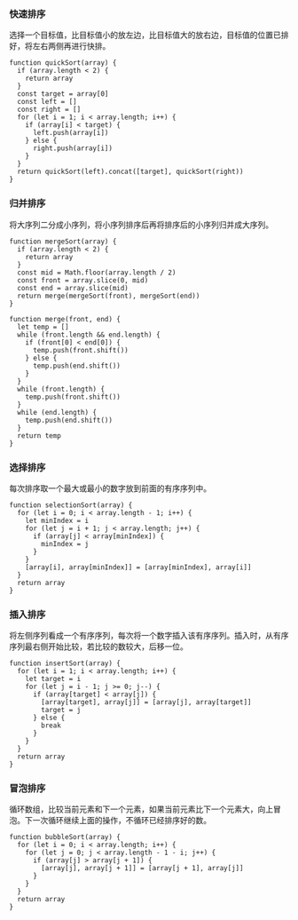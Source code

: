 ### 快速排序
选择一个目标值，比目标值小的放左边，比目标值大的放右边，目标值的位置已排好，将左右两侧再进行快排。
```
function quickSort(array) {
  if (array.length < 2) {
    return array
  }
  const target = array[0]
  const left = []
  const right = []
  for (let i = 1; i < array.length; i++) {
    if (array[i] < target) {
      left.push(array[i])
    } else {
      right.push(array[i])
    }
  }
  return quickSort(left).concat([target], quickSort(right))
}
```

### 归并排序
将大序列二分成小序列，将小序列排序后再将排序后的小序列归并成大序列。
```
function mergeSort(array) {
  if (array.length < 2) {
    return array
  }
  const mid = Math.floor(array.length / 2)
  const front = array.slice(0, mid)
  const end = array.slice(mid)
  return merge(mergeSort(front), mergeSort(end))
}

function merge(front, end) {
  let temp = []
  while (front.length && end.length) {
    if (front[0] < end[0]) {
      temp.push(front.shift())
    } else {
      temp.push(end.shift())
    }
  }
  while (front.length) {
    temp.push(front.shift())
  }
  while (end.length) {
    temp.push(end.shift())
  }
  return temp
}
```

### 选择排序
每次排序取一个最大或最小的数字放到前面的有序序列中。
```
function selectionSort(array) {
  for (let i = 0; i < array.length - 1; i++) {
    let minIndex = i
    for (let j = i + 1; j < array.length; j++) {
      if (array[j] < array[minIndex]) {
        minIndex = j
      }
    }
    [array[i], array[minIndex]] = [array[minIndex], array[i]]
  }
  return array
}
```

### 插入排序
将左侧序列看成一个有序序列，每次将一个数字插入该有序序列。插入时，从有序序列最右侧开始比较，若比较的数较大，后移一位。
```
function insertSort(array) {
  for (let i = 1; i < array.length; i++) {
    let target = i
    for (let j = i - 1; j >= 0; j--) {
      if (array[target] < array[j]) {
        [array[target], array[j]] = [array[j], array[target]]
        target = j
      } else {
        break
      }
    }
  }
  return array
}
```

### 冒泡排序
循环数组，比较当前元素和下一个元素，如果当前元素比下一个元素大，向上冒泡。下一次循环继续上面的操作，不循环已经排序好的数。
```
function bubbleSort(array) {
  for (let i = 0; i < array.length; i++) {
    for (let j = 0; j < array.length - 1 - i; j++) {
      if (array[j] > array[j + 1]) {
        [array[j], array[j + 1]] = [array[j + 1], array[j]]
      }
    }
  }
  return array
}
```
